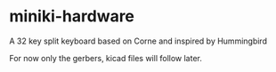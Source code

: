 # miniki-hardware
A 32 key split keyboard based on Corne and inspired by Hummingbird

For now only the gerbers, kicad files will follow later.
